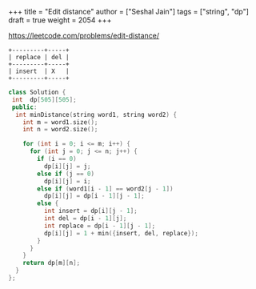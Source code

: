 +++
title = "Edit distance"
author = ["Seshal Jain"]
tags = ["string", "dp"]
draft = true
weight = 2054
+++

<https://leetcode.com/problems/edit-distance/>

```text
+---------+-----+
| replace | del |
+---------+-----+
| insert  | X   |
+---------+-----+
```

```cpp
class Solution {
 int  dp[505][505];
 public:
  int minDistance(string word1, string word2) {
    int m = word1.size();
    int n = word2.size();

    for (int i = 0; i <= m; i++) {
      for (int j = 0; j <= n; j++) {
        if (i == 0)
          dp[i][j] = j;
        else if (j == 0)
          dp[i][j] = i;
        else if (word1[i - 1] == word2[j - 1])
          dp[i][j] = dp[i - 1][j - 1];
        else {
          int insert = dp[i][j - 1];
          int del = dp[i - 1][j];
          int replace = dp[i - 1][j - 1];
          dp[i][j] = 1 + min({insert, del, replace});
        }
      }
    }
    return dp[m][n];
  }
};
```
